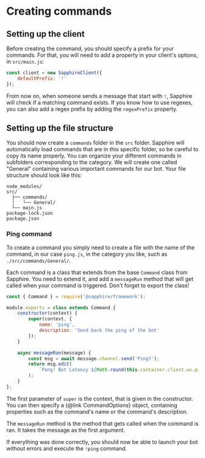 # Creating commands

## Setting up the client

Before creating the command, you should specify a prefix for your commands.
For that, you will need to add a property in your client's options, in `src/main.js`:

```javascript
const client = new SapphireClient({
	defaultPrefix: '!'
});
```

From now on, when someone sends a message that start with `!`, Sapphire will check if a matching command exists.
If you know how to use regexes, you can also add a regex prefix by adding the `regexPrefix` property.

## Setting up the file structure

You should now create a `commands` folder in the `src` folder. Sapphire will automatically load commands that are in
this specific folder, so be careful to copy its name properly.
You can organize your different commands in subfolders corresponding to the category. We will create one called
"General" containing various important commands for our bot.
Your file structure should look like this:

```
node_modules/
src/
  ├── commands/
  │   └── General/
  └── main.js
package-lock.json
package.json
```

### Ping command

To create a command you simply need to create a file with the name of the command, in our case `ping.js`, in the
category you like, such as `./src/commands/General/`.

Each command is a class that extends from the base `Command` class from Sapphire. You need to extend it, and add a
`messageRun` method that will get called when your command is triggered.
Don't forget to export the class!

```javascript
const { Command } = require('@sapphire/framework');

module.exports = class extends Command {
	constructor(context) {
		super(context, {
			name: 'ping',
			description: 'Send back the ping of the bot'
		});
	}

	async messageRun(message) {
		const msg = await message.channel.send('Ping?');
		return msg.edit(
			`Pong! Bot Latency ${Math.round(this.container.client.ws.ping)}ms. API Latency ${msg.createdTimestamp - message.createdTimestamp}ms.`
		);
	}
};
```

The first parameter of `super` is the context, that is given in the constructor. You can then specify a
{@link CommandOptions} object, containing properties such as the command's name or the
command's description.

The `messageRun` method is the method that gets called when the command is ran. It takes the message as the first argument.

If everything was done correctly, you should now be able to launch your bot without errors and execute the `!ping` command.
